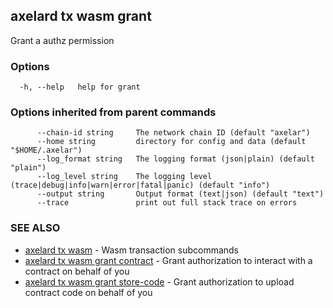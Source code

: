 ## axelard tx wasm grant

Grant a authz permission

### Options

```
  -h, --help   help for grant
```

### Options inherited from parent commands

```
      --chain-id string     The network chain ID (default "axelar")
      --home string         directory for config and data (default "$HOME/.axelar")
      --log_format string   The logging format (json|plain) (default "plain")
      --log_level string    The logging level (trace|debug|info|warn|error|fatal|panic) (default "info")
      --output string       Output format (text|json) (default "text")
      --trace               print out full stack trace on errors
```

### SEE ALSO

- [axelard tx wasm](axelard_tx_wasm.md) - Wasm transaction subcommands
- [axelard tx wasm grant contract](axelard_tx_wasm_grant_contract.md) - Grant authorization to interact with a contract on behalf of you
- [axelard tx wasm grant store-code](axelard_tx_wasm_grant_store-code.md) - Grant authorization to upload contract code on behalf of you
